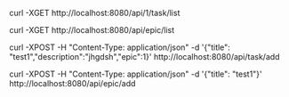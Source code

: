 
curl -XGET http://localhost:8080/api/1/task/list

curl -XGET http://localhost:8080/api/epic/list


curl -XPOST -H "Content-Type: application/json"  -d '{"title": "test1","description":"jhgdsh","epic":1}'  http://localhost:8080/api/task/add

curl -XPOST -H "Content-Type: application/json"  -d '{"title": "test1"}'  http://localhost:8080/api/epic/add 